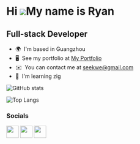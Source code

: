 Hi ![](https://user-images.githubusercontent.com/18350557/176309783-0785949b-9127-417c-8b55-ab5a4333674e.gif)My name is Ryan
============================================================================================================================

Full-stack Developer
--------------------

* 🌍  I'm based in Guangzhou
* 🖥️  See my portfolio at [My Portfolio](http://docs.73zls.com/zlsgo/#/d12fa958-0153-4241-b395-c07bd0cc88f6)
* ✉️  You can contact me at [seekwe@gmail.com](mailto:seekwe@gmail.com)
* 🧠  I'm learning zig

![GitHub stats](https://stat.v.73zls.com/api?&theme=transparent&username=sohaha&include_all_commits=true&layout=compact&hide_border=true)

![Top Langs](https://stat.v.73zls.com/api/top-langs?&theme=transparent&size_weight=0.0001&count_private=true&hide=TSQL,Smarty,Vim%20Snippet,Vim%20Script,html,Less,css,EJS,PowerShell,Dockerfile,Makefile,Batchfile,Shell&langs_count=8&layout=compact&show_icons=true&username=sohaha&card_width=450&hide_border=true)


### Socials

<p align="left"> <a href="https://discord.com/users/seekwe" target="_blank" rel="noreferrer"><img src="https://raw.githubusercontent.com/danielcranney/readme-generator/main/public/icons/socials/discord.svg" width="32" height="32" /></a> <a href="https://www.github.com/sohaha" target="_blank" rel="noreferrer"><img src="https://raw.githubusercontent.com/danielcranney/readme-generator/main/public/icons/socials/github.svg" width="32" height="32" /></a> <a href="https://blog.73zls.com/" target="_blank" rel="noreferrer"><img src="https://raw.githubusercontent.com/danielcranney/readme-generator/main/public/icons/socials/hashnode.svg" width="32" height="32" /></a></p>

